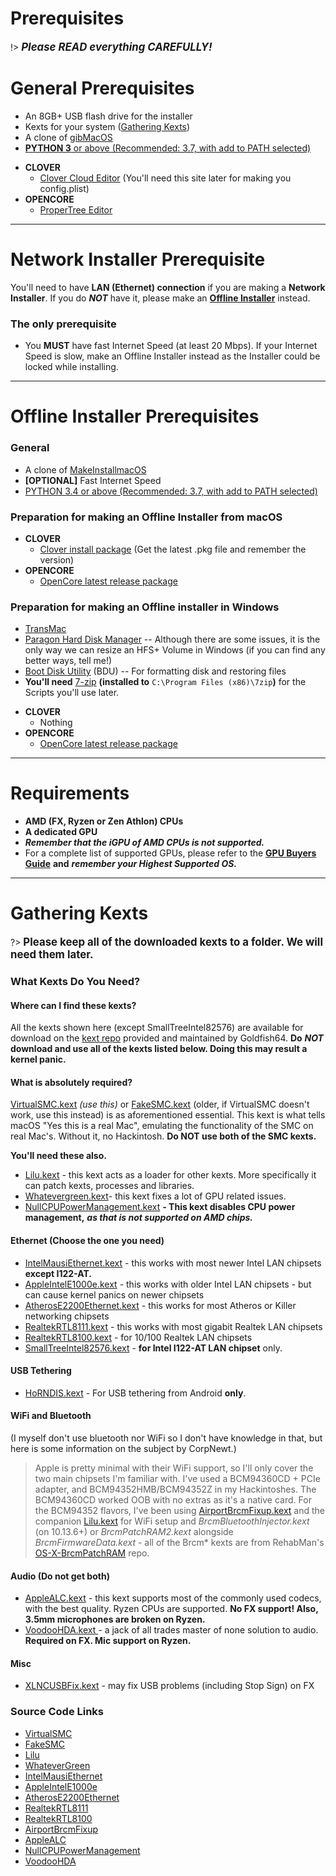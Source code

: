 # Prerequisites


!> <big>_**Please READ everything CAREFULLY!**_</big>

# General Prerequisites

* An 8GB+ USB flash drive for the installer
* Kexts for your system \([Gathering Kexts](gathering-kexts.md)\)
* A clone of [gibMacOS](https://github.com/corpnewt/gibMacOS)
* [**PYTHON 3** or above \(Recommended: 3.7, with add to PATH selected\)](https://www.python.org/downloads/)
- **CLOVER**
    * [Clover Cloud Editor](http://cloudclovereditor.altervista.org/cce/index.php) \(You'll need this site later for making you config.plist\)
- **OPENCORE**
    - [ProperTree Editor](https://github.com/corpnewt/ProperTree)

---

# Network Installer Prerequisite

You'll need to have **LAN \(Ethernet\) connection** if you are making a **Network Installer**. If you do _**NOT**_ have it, please make an [**Offline Installer**](#offline-installer-prerequisites.md) instead.

### The only prerequisite
* You **MUST** have fast Internet Speed \(at least 20 Mbps\). If your Internet Speed is slow, make an Offline Installer instead as the Installer could be locked while installing.

---

# Offline Installer Prerequisites

### General

* A clone of [MakeInstallmacOS](https://github.com/doesprintfwork/MakeInstallmacOS)
* **\[OPTIONAL\]** Fast Internet Speed
* [PYTHON 3.4 or above \(Recommended: 3.7, with add to PATH selected\)](https://www.python.org/downloads/)

### Preparation for making an Offline Installer from macOS

- **CLOVER**
    * [Clover install package](https://github.com/CloverHackyColor/CloverBootloader/releases) \(Get the latest .pkg file and remember the version\)
- **OPENCORE**
    - [OpenCore latest release package](https://github.com/acidanthera/OpenCorePkg/releases)

### Preparation for making an Offline installer in Windows

* [TransMac](https://www.acutesystems.com/scrtm.htm)
* [Paragon Hard Disk Manager](https://www.paragon-software.com/free/pm-express/#) -- Although there are some issues, it is the only way we can resize an HFS+ Volume in Windows \(if you can find any better ways, tell me!\)
* [Boot Disk Utility](http://cvad-mac.narod.ru/index/bootdiskutility_exe/0-5) \(BDU\) -- For formatting disk and restoring files
* **You'll need** [7-zip](https://www.7-zip.org/) **\(installed to** `C:\Program Files (x86)\7zip`**\)** for the Scripts you'll use later.
- **CLOVER**
    - Nothing
- **OPENCORE**
    - [OpenCore latest release package](https://github.com/acidanthera/OpenCorePkg/releases)

---

# Requirements

* **AMD \(FX, Ryzen or Zen Athlon\) CPUs**
* **A dedicated GPU**
* _**Remember that the iGPU of AMD CPUs is not supported.**_
* For a complete list of supported GPUs, please refer to the [**GPU Buyers Guide**](https://khronokernel-3.gitbook.io/catalina-gpu-buyers-guide/) **and** _**remember your Highest Supported OS.**_

---

# Gathering Kexts

?> **<big>Please keep all of the downloaded kexts to a folder. We will need them later.</big>**

### What Kexts Do You Need?

#### Where can I find these kexts?

All the kexts shown here \(except SmallTreeIntel82576\) are available for download on the [kext repo](https://1drv.ms/f/s!AiP7m5LaOED-m-J8-MLJGnOgAqnjGw) provided and maintained by Goldfish64. **Do** _**NOT**_ **download and use all of the kexts listed below. Doing this may result a kernel panic.**

#### **What is absolutely required?**

[VirtualSMC.kext](https://onedrive.live.com/?authkey=%21APjCyRpzoAKp4xs&id=FE4038DA929BFB23%21455091&cid=FE4038DA929BFB23) _\(use this\)_ or [FakeSMC.kext](https://onedrive.live.com/?authkey=%21APjCyRpzoAKp4xs&id=FE4038DA929BFB23%21455161&cid=FE4038DA929BFB23) \(older, if VirtualSMC doesn't work, use this instead\) is as aforementioned essential. This kext is what tells macOS "Yes this is a real Mac", emulating the functionality of the SMC on real Mac's. Without it, no Hackintosh. **Do NOT use both of the SMC kexts.**

**You'll need these also.**

* [Lilu.kext](https://onedrive.live.com/?authkey=%21APjCyRpzoAKp4xs&id=FE4038DA929BFB23%21455053&cid=FE4038DA929BFB23) _-_ this kext acts as a loader for other kexts. More specifically it can patch kexts, processes and libraries.
* [Whatevergreen.kext](https://onedrive.live.com/?authkey=%21APjCyRpzoAKp4xs&id=FE4038DA929BFB23%21455095&cid=FE4038DA929BFB23)_-_ this kext fixes a lot of GPU related issues.
* [NullCPUPowerManagement.kext](https://onedrive.live.com/?authkey=%21APjCyRpzoAKp4xs&id=FE4038DA929BFB23%21455158&cid=FE4038DA929BFB23) **- This kext disables CPU power management,** _**as that is not supported on AMD chips.**_

#### Ethernet \(Choose the one you need\)

* [IntelMausiEthernet.kext](https://onedrive.live.com/?authkey=%21APjCyRpzoAKp4xs&id=FE4038DA929BFB23%21455134&cid=FE4038DA929BFB23) - this works with most newer Intel LAN chipsets **except I122-AT.**
* [AppleIntelE1000e.kext](https://onedrive.live.com/?authkey=%21APjCyRpzoAKp4xs&id=FE4038DA929BFB23%21455998&cid=FE4038DA929BFB23) - this works with older Intel LAN chipsets - but can cause kernel panics on newer chipsets
* [AtherosE2200Ethernet.kext](https://onedrive.live.com/?authkey=%21APjCyRpzoAKp4xs&id=FE4038DA929BFB23%21455105&cid=FE4038DA929BFB23) - this works for most Atheros or Killer networking chipsets
* [RealtekRTL8111.kext](https://onedrive.live.com/?authkey=%21APjCyRpzoAKp4xs&id=FE4038DA929BFB23%21455143&cid=FE4038DA929BFB23) - this works with most gigabit Realtek LAN chipsets
* [RealtekRTL8100.kext](https://onedrive.live.com/?authkey=%21APjCyRpzoAKp4xs&id=FE4038DA929BFB23%21455140&cid=FE4038DA929BFB23) - for 10/100 Realtek LAN chipsets
* [SmallTreeIntel82576.kext](https://drive.google.com/file/d/0B5Txx3pb7pgcOG5lSEF2VzFySWM/view) - **for Intel I122-AT LAN chipset** only.

#### USB Tethering

* [HoRNDIS.kext](https://github.com/midi1996/JBOG/blob/master/Extra/HoRNDIS.kext.zip?raw=true) - For USB tethering from Android **only**.

#### WiFi and Bluetooth 

\(I myself don't use bluetooth nor WiFi so I don't have knowledge in that, but here is some information on the subject by CorpNewt.\) 

> Apple is pretty minimal with their WiFi support, so I'll only cover the two main chipsets I'm familiar with. I've used a BCM94360CD + PCIe adapter, and BCM94352HMB/BCM94352Z in my Hackintoshes. The BCM94360CD worked OOB with no extras as it's a native card. For the BCM94352 flavors, I've been using [AirportBrcmFixup.kext](https://onedrive.live.com/?authkey=%21APjCyRpzoAKp4xs&id=FE4038DA929BFB23%21455063&cid=FE4038DA929BFB23) and the companion [Lilu.kext](https://onedrive.live.com/?authkey=%21APjCyRpzoAKp4xs&id=FE4038DA929BFB23%21455053&cid=FE4038DA929BFB23) for WiFi setup and _BrcmBluetoothInjector.kext_ \(on 10.13.6+\) or _BrcmPatchRAM2.kext_ alongside _BrcmFirmwareData.kext_ - all of the Brcm\* kexts are from RehabMan's [OS-X-BrcmPatchRAM](https://github.com/RehabMan/OS-X-BrcmPatchRAM) repo.

#### Audio \(Do not get both\)

* [AppleALC.kext](https://onedrive.live.com/?authkey=%21APjCyRpzoAKp4xs&id=FE4038DA929BFB23%21455056&cid=FE4038DA929BFB23) _-_ this kext supports most of the commonly used codecs, with the best quality. Ryzen CPUs are supported. **No FX support! Also, 3.5mm microphones are broken on Ryzen.**
* [VoodooHDA.kext ](https://sourceforge.net/projects/voodoohda/)_-_ a jack of all trades master of none solution to audio. **Required on FX. Mic support on Ryzen.**

#### Misc
* [XLNCUSBFix.kext](https://files.amd-osx.com/XLNCUSBFix.kext.zip) - may fix USB problems \(including Stop Sign\) on FX

### **Source Code Links**

* [VirtualSMC](https://github.com/acidanthera/VirtualSMC)
* [FakeSMC](https://github.com/RehabMan/OS-X-FakeSMC-kozlek)
* [Lilu](https://github.com/acidanthera/Lilu)
* [WhateverGreen](https://github.com/acidanthera/WhateverGreen)
* [IntelMausiEthernet](https://github.com/Mieze/IntelMausiEthernet)
* [AppleIntelE1000e](https://github.com/chris1111/AppleIntelE1000e)
* [AtherosE2200Ethernet](https://github.com/Mieze/AtherosE2200Ethernet)
* [RealtekRTL8111](https://github.com/Mieze/RTL8111_driver_for_OS_X)
* [RealtekRTL8100](https://github.com/Mieze/RealtekRTL8100)
* [AirportBrcmFixup](https://github.com/acidanthera/AirportBrcmFixup)
* [AppleALC](https://github.com/acidanthera/AppleALC)
* [NullCPUPowerManagement](https://github.com/corpnewt/NullCPUPowerManagement)
* [VoodooHDA](https://sourceforge.net/p/voodoohda/code/HEAD/tree/)
